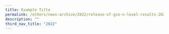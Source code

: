 ```yaml
---
title: Example Title
permalink: /others/news-archive/2022/release-of-gce-n-level-results-2022/
description: ""
third_nav_title: "2022"
---
```

